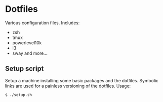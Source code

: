# Dotfiles
Various configuration files.
Includes:
- zsh
- tmux
- powerlevel10k
- i3
- sway
and more...

## Setup script
Setup a machine installing some basic packages and the dotfiles. Symbolic links are used for a painless versioning of the dotfiles.
Usage:
```bash
$ ./setup.sh
```
